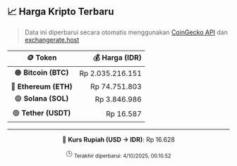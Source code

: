 

<!-- HARGA_KRIPTO -->
## 📈 Harga Kripto Terbaru

> Data ini diperbarui secara otomatis menggunakan [CoinGecko API](https://www.coingecko.com/) dan [exchangerate.host](https://exchangerate.host/)

<div align="center">

| 🪙 Token | 💰 Harga (IDR) |
|:------:|---------------:|
| 🟠 **Bitcoin (BTC)**   | Rp 2.035.216.151 |
| 🔵 **Ethereum (ETH)**  | Rp 74.751.803 |
| 🟣 **Solana (SOL)**    | Rp 3.846.986 |
| 🟢 **Tether (USDT)**   | Rp 16.587 |

---

💱 **Kurs Rupiah (USD → IDR)**: Rp 16.628

🕒 <sub>Terakhir diperbarui: 4/10/2025, 00.10.52</sub>

</div>
<!-- /HARGA_KRIPTO -->